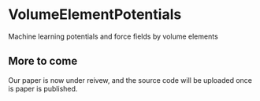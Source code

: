 # VolumeElementPotentials
Machine learning potentials and force fields by volume elements

## More to come
Our paper is now under reivew, and the source code will be uploaded once is paper is published. 

